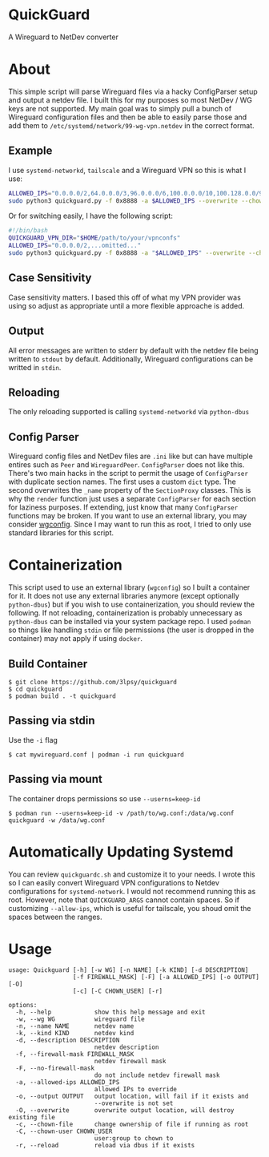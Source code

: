 # QuickGuard
A Wireguard to NetDev converter

# About
This simple script will parse Wireguard files via a hacky ConfigParser setup and output a netdev file. I built this for my purposes so most NetDev / WG keys are not supported. My main goal was to simply pull a bunch of Wireguard configuration files and then be able to easily parse those and add them to `/etc/systemd/network/99-wg-vpn.netdev` in the correct format.

## Example
I use `systemd-networkd`, `tailscale` and a Wireguard VPN so this is what I use:

```bash
ALLOWED_IPS="0.0.0.0/2,64.0.0.0/3,96.0.0.0/6,100.0.0.0/10,100.128.0.0/9,101.0.0.0/8,102.0.0.0/7,104.0.0.0/5,112.0.0.0/4,128.0.0.0/1"
sudo python3 quickguard.py -f 0x8888 -a $ALLOWED_IPS --overwrite --chown-file --reload -w ~/path/to/vpnsdir/vpn.conf -o /etc/systemd/network/99-wg-vpn.netdev
```
Or for switching easily, I have the following script:

```bash
#!/bin/bash
QUICKGUARD_VPN_DIR="$HOME/path/to/your/vpnconfs"
ALLOWED_IPS="0.0.0.0/2,...omitted..."
sudo python3 quickguard.py -f 0x8888 -a "$ALLOWED_IPS" --overwrite --chown-file --reload -w $(find "$QUICKGUARD_VPN_DIR" -type f -name '*.conf' | fzf --prompt="Select VPN config > ") -o /etc/systemd/network/99-wg-vpn.netdev
```

## Case Sensitivity
Case sensitivity matters. I based this off of what my VPN provider was using so adjust as appropriate until a more flexible approache is added.

## Output
All error messages are written to stderr by default with the netdev file being written to `stdout` by default. Additionally, Wireguard configurations can be writted in `stdin`.

## Reloading
The only reloading supported is calling `systemd-networkd` via `python-dbus`

## Config Parser
Wireguard config files and NetDev files are `.ini` like but can have multiple entires such as `Peer` and `WireguardPeer`. `ConfigParser` does not like this. There's two main hacks in the script to permit the usage of `ConfigParser` with duplicate section names. The first uses a custom `dict` type. The second overwrites the `_name` property of the `SectionProxy` classes. This is why the `render` function just uses a separate `ConfigParser` for each section for laziness purposes. If extending, just know that many `ConfigParser` functions may be broken. If you want to use an external library, you may consider [wgconfig](https://www.github.com/towalink/wgconfig). Since I may want to run this as root, I tried to only use standard libraries for this script.

# Containerization
This script used to use an external library (`wgconfig`) so I built a container for it. It does not use any external libraries anymore (except optionally `python-dbus`) but if you wish to use containerization, you should review the following. If not reloading, containerization is probably unnecessary as `python-dbus` can be installed via your system package repo. I used `podman` so things like handling `stdin` or file permissions (the user is dropped in the container) may not apply if using `docker`.

## Build Container
```
$ git clone https://github.com/3lpsy/quickguard
$ cd quickguard
$ podman build . -t quickguard
```

## Passing via stdin
Use the `-i` flag
```
$ cat mywireguard.conf | podman -i run quickguard
```

## Passing via mount
The container drops permissions so use `--userns=keep-id`
```
$ podman run --userns=keep-id -v /path/to/wg.conf:/data/wg.conf quickguard -w /data/wg.conf
```
# Automatically Updating Systemd
You can review `quickguardc.sh` and customize it to your needs.  I wrote this so I can easily convert Wireguard VPN configurations to Netdev configurations for `systemd-network`. I would not recommend running this as root. However, note that `QUICKGUARD_ARGS` cannot contain spaces. So if customizing `--allow-ips`, which is useful for tailscale, you shoud omit the spaces between the ranges.

# Usage
```
usage: Quickguard [-h] [-w WG] [-n NAME] [-k KIND] [-d DESCRIPTION]
                  [-f FIREWALL_MASK] [-F] [-a ALLOWED_IPS] [-o OUTPUT] [-O]
                  [-c] [-C CHOWN_USER] [-r]

options:
  -h, --help            show this help message and exit
  -w, --wg WG           wireguard file
  -n, --name NAME       netdev name
  -k, --kind KIND       netdev kind
  -d, --description DESCRIPTION
                        netdev description
  -f, --firewall-mask FIREWALL_MASK
                        netdev firewall mask
  -F, --no-firewall-mask
                        do not include netdev firewall mask
  -a, --allowed-ips ALLOWED_IPS
                        allowed IPs to override
  -o, --output OUTPUT   output location, will fail if it exists and
                        --overwrite is not set
  -O, --overwrite       overwrite output location, will destroy existing file
  -c, --chown-file      change ownership of file if running as root
  -C, --chown-user CHOWN_USER
                        user:group to chown to
  -r, --reload          reload via dbus if it exists

```
